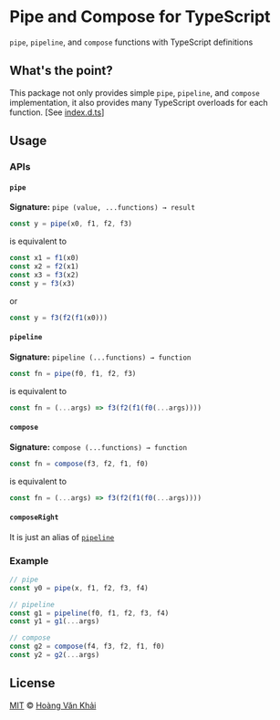 # Pipe and Compose for TypeScript

`pipe`, `pipeline`, and `compose` functions with TypeScript definitions

## What's the point?

This package not only provides simple `pipe`, `pipeline`, and `compose` implementation, it also provides many TypeScript overloads for each function. [See [index.d.ts](https://cdn.jsdelivr.net/npm/ts-pipe-compose@0.1.2/lib/index.d.ts)]

## Usage

### APIs

#### `pipe`

**Signature:** `pipe (value, ...functions) → result`

```javascript
const y = pipe(x0, f1, f2, f3)
```

is equivalent to

```javascript
const x1 = f1(x0)
const x2 = f2(x1)
const x3 = f3(x2)
const y = f3(x3)
```

or

```javascript
const y = f3(f2(f1(x0)))
```

#### `pipeline`

**Signature:** `pipeline (...functions) → function`

```javascript
const fn = pipe(f0, f1, f2, f3)
```

is equivalent to

```javascript
const fn = (...args) => f3(f2(f1(f0(...args))))
```

#### `compose`

**Signature:** `compose (...functions) → function`

```javascript
const fn = compose(f3, f2, f1, f0)
```

is equivalent to

```javascript
const fn = (...args) => f3(f2(f1(f0(...args))))
```

#### `composeRight`

It is just an alias of [`pipeline`](#pipeline)

### Example

```javascript
// pipe
const y0 = pipe(x, f1, f2, f3, f4)

// pipeline
const g1 = pipeline(f0, f1, f2, f3, f4)
const y1 = g1(...args)

// compose
const g2 = compose(f4, f3, f2, f1, f0)
const y2 = g2(...args)
```

## License

[MIT](https://git.io/fjbqB) © [Hoàng Văn Khải](hvksmr1996@gmail.com)
